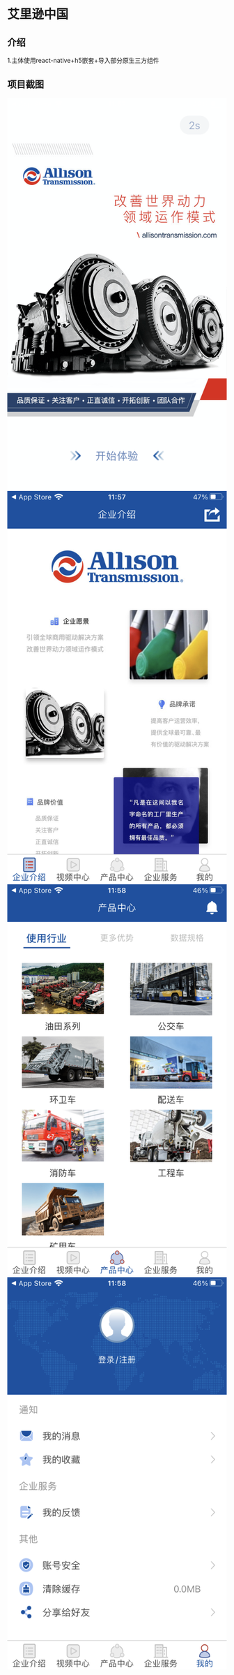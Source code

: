 <!--
 * @Author: user.email
 * @Date: 2023-02-09 09:09:44
 * @LastEditors: user.email
 * @LastEditTime: 2023-02-09 12:11:09
 * @FilePath: /react-native-alliosn/README.md
 * @Description: 
 * 
 * Copyright (c) 2023 by hfqf123@126.com, All Rights Reserved. 
-->
# 艾里逊中国

## 介绍
1.主体使用react-native+h5嵌套+导入部分原生三方组件


## 项目截图
![1](./shots/1.PNG)
![2](./shots/2.PNG)
![3](./shots/3.PNG)
![4](./shots/4.PNG)
